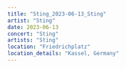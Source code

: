 ```yaml
---
title: "Sting_2023-06-13_Sting"
artist: "Sting"
date: 2023-06-13
concert: "Sting"
artists: "Sting"
location: "Friedrichplatz"
location_details: "Kassel, Germany"
---
```

